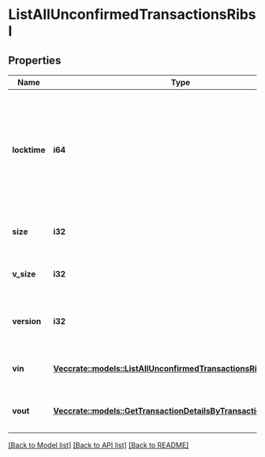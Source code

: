# ListAllUnconfirmedTransactionsRibsl

## Properties

Name | Type | Description | Notes
------------ | ------------- | ------------- | -------------
**locktime** | **i64** | Represents the locktime on the transaction on the specific blockchain, i.e. the blockheight at which the transaction is valid. | 
**size** | **i32** | Represents the total size of this transaction. | 
**v_size** | **i32** | Represents the virtual size of this transaction. | 
**version** | **i32** | Represents the transaction's version number. | 
**vin** | [**Vec<crate::models::ListAllUnconfirmedTransactionsRibslVin>**](ListAllUnconfirmedTransactionsRIBSL_vin.md) | Represents the transaction inputs. | 
**vout** | [**Vec<crate::models::GetTransactionDetailsByTransactionIdribslVout>**](GetTransactionDetailsByTransactionIDRIBSL_vout.md) | Represents the transaction outputs. | 

[[Back to Model list]](../README.md#documentation-for-models) [[Back to API list]](../README.md#documentation-for-api-endpoints) [[Back to README]](../README.md)


